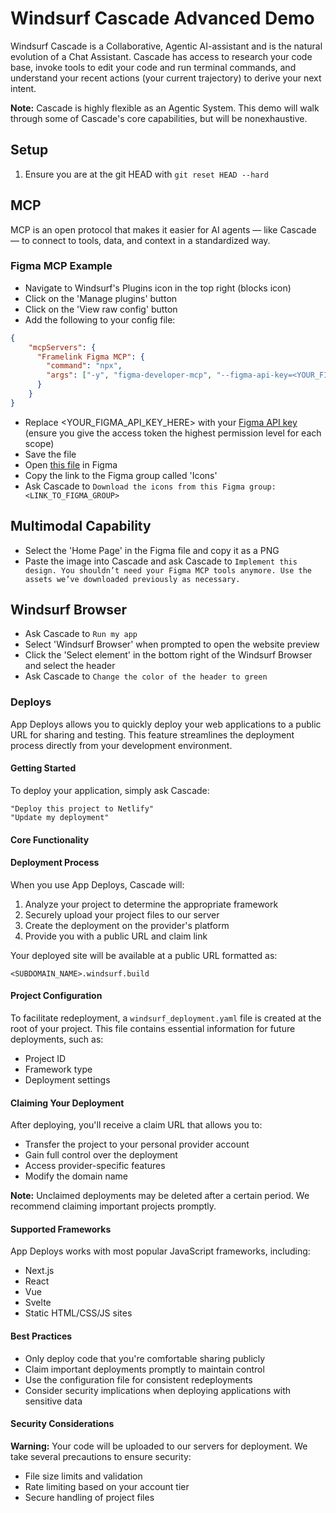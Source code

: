 # Windsurf Cascade Advanced Demo

Windsurf Cascade is a Collaborative, Agentic AI-assistant and is the natural evolution of a Chat Assistant. Cascade has access to research your code base, invoke tools to edit your code and run terminal commands, and understand your recent actions (your current trajectory) to derive your next intent.

**Note:** Cascade is highly flexible as an Agentic System. This demo will walk through some of Cascade's core capabilities, but will be nonexhaustive.

## Setup

1. Ensure you are at the git HEAD with `git reset HEAD --hard`

## MCP

MCP is an open protocol that makes it easier for AI agents — like Cascade — to connect to tools, data, and context in a standardized way.

### Figma MCP Example

- Navigate to Windsurf's Plugins icon in the top right (blocks icon)
- Click on the 'Manage plugins' button
- Click on the 'View raw config' button
- Add the following to your config file:

```json
{
    "mcpServers": {
      "Framelink Figma MCP": {
        "command": "npx",
        "args": ["-y", "figma-developer-mcp", "--figma-api-key=<YOUR_FIGMA_API_KEY_HERE>", "--stdio"]
      }
    }
}
```
- Replace <YOUR_FIGMA_API_KEY_HERE> with your [Figma API key](https://www.figma.com/developers/api#access-tokens) (ensure you give the access token the highest permission level for each scope)
- Save the file
- Open [this file](https://www.figma.com/design/Cwly070h10bjPu8vcmzNNT/Contact-Form-Web-App-UI?node-id=0-1&t=SKd9yZs8ILHjE1ad-1) in Figma
- Copy the link to the Figma group called 'Icons'
- Ask Cascade to `Download the icons from this Figma group: <LINK_TO_FIGMA_GROUP>`

## Multimodal Capability
- Select the 'Home Page' in the Figma file and copy it as a PNG
- Paste the image into Cascade and ask Cascade to `Implement this design. You shouldn’t need your Figma MCP tools anymore. Use the assets we’ve downloaded previously as necessary.`


## Windsurf Browser
- Ask Cascade to `Run my app`
- Select 'Windsurf Browser' when prompted to open the website preview
- Click the 'Select element' in the bottom right of the Windsurf Browser and select the header
- Ask Cascade to `Change the color of the header to green`

### Deploys

App Deploys allows you to quickly deploy your web applications to a public URL for sharing and testing. This feature streamlines the deployment process directly from your development environment.

#### Getting Started

To deploy your application, simply ask Cascade:

```
"Deploy this project to Netlify"
"Update my deployment"
```

#### Core Functionality

#### Deployment Process

When you use App Deploys, Cascade will:

1. Analyze your project to determine the appropriate framework
2. Securely upload your project files to our server
3. Create the deployment on the provider's platform
4. Provide you with a public URL and claim link

Your deployed site will be available at a public URL formatted as:

```
<SUBDOMAIN_NAME>.windsurf.build
```

#### Project Configuration

To facilitate redeployment, a `windsurf_deployment.yaml` file is created at the root of your project. This file contains essential information for future deployments, such as:

- Project ID
- Framework type
- Deployment settings

#### Claiming Your Deployment

After deploying, you'll receive a claim URL that allows you to:

- Transfer the project to your personal provider account
- Gain full control over the deployment
- Access provider-specific features
- Modify the domain name

**Note:** Unclaimed deployments may be deleted after a certain period. We recommend claiming important projects promptly.

#### Supported Frameworks

App Deploys works with most popular JavaScript frameworks, including:

- Next.js
- React
- Vue
- Svelte
- Static HTML/CSS/JS sites

#### Best Practices

- Only deploy code that you're comfortable sharing publicly
- Claim important deployments promptly to maintain control
- Use the configuration file for consistent redeployments
- Consider security implications when deploying applications with sensitive data

#### Security Considerations

**Warning:** Your code will be uploaded to our servers for deployment. We take several precautions to ensure security:

- File size limits and validation
- Rate limiting based on your account tier
- Secure handling of project files


